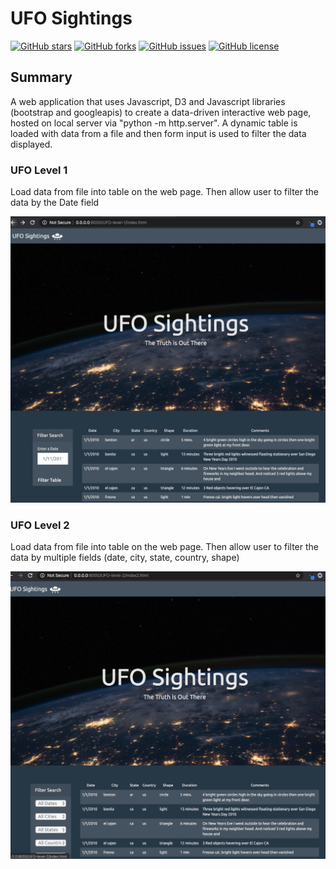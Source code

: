 # UFO Sightings 
<a href="https://github.com/msfa12th/javascript-challenge/stargazers"><img alt="GitHub stars" src="https://img.shields.io/github/stars/msfa12th/javascript-challenge?color=blue"></a>
<a href="https://github.com/msfa12th/javascript-challenge/network"><img alt="GitHub forks" src="https://img.shields.io/github/forks/msfa12th/javascript-challenge?color=pink"></a>
<a href="https://github.com/msfa12th/javascript-challenge/issues"><img alt="GitHub issues" src="https://img.shields.io/github/issues/msfa12th/javascript-challenge"></a>
<a href="https://github.com/msfa12th/javascript-challenge"><img alt="GitHub license" src="https://img.shields.io/github/license/msfa12th/javascript-challenge?color=purple"></a>

## Summary

A web application that uses Javascript, D3 and Javascript libraries (bootstrap and googleapis) to create a data-driven interactive web page, hosted on local server via "python -m http.server".  A dynamic table is loaded with data from a file and then form input is used to filter the data displayed.

### UFO Level 1
Load data from file into table on the web page.  Then allow user to filter the data by the Date field

![UFO Level 1 webpage output](images/ufo1.png)

### UFO Level 2
Load data from file into table on the web page.  Then allow user to filter the data by multiple fields (date, city, state, country, shape)

![UFO Level 2 webpage output](images/ufo2.png)
